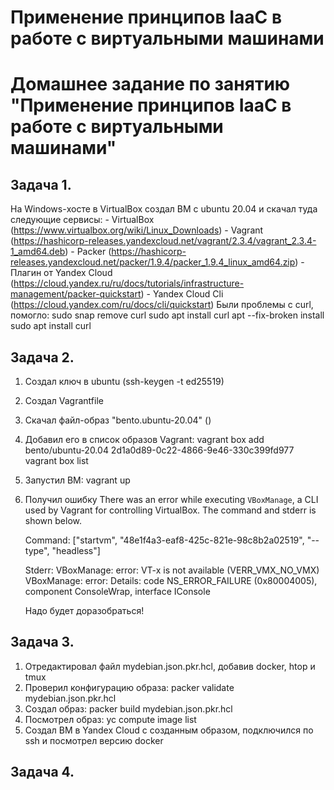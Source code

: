 # Применение принципов IaaC в работе с виртуальными машинами
# Домашнее задание по занятию "Применение принципов IaaC в работе с виртуальными машинами"

## Задача 1.
  На Windows-хосте в VirtualBox создал ВМ с ubuntu 20.04 и скачал туда следующие сервисы:
    - VirtualBox (https://www.virtualbox.org/wiki/Linux_Downloads)
    - Vagrant (https://hashicorp-releases.yandexcloud.net/vagrant/2.3.4/vagrant_2.3.4-1_amd64.deb)
    - Packer (https://hashicorp-releases.yandexcloud.net/packer/1.9.4/packer_1.9.4_linux_amd64.zip)
    - Плагин от Yandex Cloud (https://cloud.yandex.ru/ru/docs/tutorials/infrastructure-management/packer-quickstart)
    - Yandex Cloud Cli (https://cloud.yandex.com/ru/docs/cli/quickstart)
      Были проблемы с curl, помогло:
      sudo snap remove curl
      sudo apt install curl
      apt --fix-broken install
      sudo apt install curl

## Задача 2.
  1. Создал ключ в ubuntu (ssh-keygen -t ed25519)
  2. Создал Vagrantfile
  3. Скачал файл-образ "bento.ubuntu-20.04" ()
  4. Добавил его в список образов Vagrant:
     vagrant box add bento/ubuntu-20.04 2d1a0d89-0c22-4866-9e46-330c399fd977
     vagrant box list
  5. Запустил ВМ:
     vagrant up
  6. Получил ошибку
     There was an error while executing `VBoxManage`, a CLI used by Vagrant
     for controlling VirtualBox. The command and stderr is shown below.

     Command: ["startvm", "48e1f4a3-eaf8-425c-821e-98c8b2a02519", "--type", "headless"]

      Stderr: VBoxManage: error: VT-x is not available (VERR_VMX_NO_VMX)
      VBoxManage: error: Details: code NS_ERROR_FAILURE (0x80004005), component           ConsoleWrap, interface IConsole

     Надо будет доразобраться!


## Задача 3.
  1. Отредактировал файл mydebian.json.pkr.hcl, добавив docker, htop и tmux
  2. Проверил конфигурацию образа:
     packer validate mydebian.json.pkr.hcl
  3. Создал образ:
     packer build mydebian.json.pkr.hcl
  4. Посмотрел образ:
     yc compute image list
  5. Создал ВМ в Yandex Cloud с созданным образом, подключился по ssh и посмотрел версию docker
 
## Задача 4.
